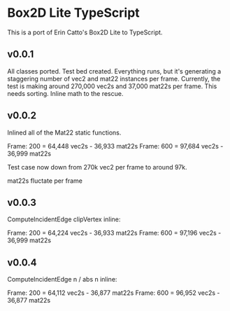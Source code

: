 # Box2D Lite TypeScript

This is a port of Erin Catto's Box2D Lite to TypeScript.

## v0.0.1

All classes ported. Test bed created. Everything runs, but it's generating a staggering number of vec2 and mat22 instances per frame. Currently, the test is making around 270,000 vec2s and 37,000 mat22s per frame. This needs sorting. Inline math to the rescue.

## v0.0.2

Inlined all of the Mat22 static functions.

Frame: 200 = 64,448 vec2s - 36,933 mat22s
Frame: 600 = 97,684 vec2s - 36,999 mat22s

Test case now down from 270k vec2 per frame to around 97k.

mat22s fluctate per frame

## v0.0.3

ComputeIncidentEdge clipVertex inline:

Frame: 200 = 64,224 vec2s - 36,933 mat22s
Frame: 600 = 97,196 vec2s - 36,999 mat22s

## v0.0.4

ComputeIncidentEdge n / abs n inline:

Frame: 200 = 64,112 vec2s - 36,877 mat22s
Frame: 600 = 96,952 vec2s - 36,877 mat22s

